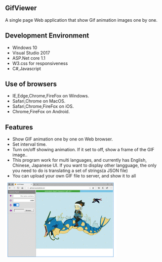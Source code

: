 ## GifViewer
A single page Web application that show Gif animation images one by one.

## Development Environment
- Windows 10
- Visual Studio 2017
- ASP.Net core 1.1
- W3.css for responsiveness
- C#,Javascript

## Use of browsers
- IE,Edge,Chrome,FireFox on Windows.
- Safari,Chrome on MacOS.
- Safari,Chrome,FireFox on iOS.
- Chrome,FireFox on Android.

## Features
- Show GIF animation one by one on Web browser.
- Set interval time.
- Turn on/off showing animation. If it set to off, show a frame of the GIF image..
- This program work for multi languages, and currently has English, Chinese, Japanese UI. If you want to display other langguage, the only you need to do is translating a set of strings(a JSON file)
- You can upload your own GIF file to server, and show it to all 

![Screenshot](/GifViewer/wwwroot/images/GifViewer.gif)

